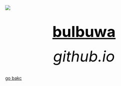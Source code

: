 <html>
 <head>
   <title>wow</title>
 </head>
  <body bg-colour="blue">
	  <img src="![member-galleries-kdboregon-0-1477855824](https://github.com/bulbuwad/Bulbuwa.GitHub.io/assets/168969318/a1574c16-42df-444f-8865-86f84191815c)">
        <center><h1><font size="120"><font color="black"><u>bulbuwa</u></font></font></h1></center>
	<center><h6><font size="10"><font color="black">github.io</font></font></h6></center>
	  <a href=" https://bulbuwad.github.io/github.io./">go bakc</a>
  </body>
</html>
